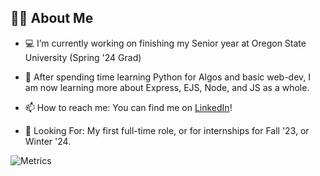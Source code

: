 ## 🙋‍♂️ About Me

- 💻 I’m currently working on finishing my Senior year at Oregon State University (Spring '24 Grad)

- 🌱 After spending time learning Python for Algos and basic web-dev, I am now learning more about Express, EJS, Node, and JS as a whole.

- 📫 How to reach me: You can find me on [LinkedIn](https://www.linkedin.com/in/benjaminrifleman/)!

- 👀 Looking For: My first full-time role, or for internships for Fall '23, or Winter '24.

![Metrics](https://metrics.lecoq.io/rifleben?template=classic&base=header%2C%20activity%2C%20community%2C%20repositories%2C%20metadata&base.indepth=false&base.hireable=false&base.skip=false&config.timezone=America%2FLos_Angeles)
